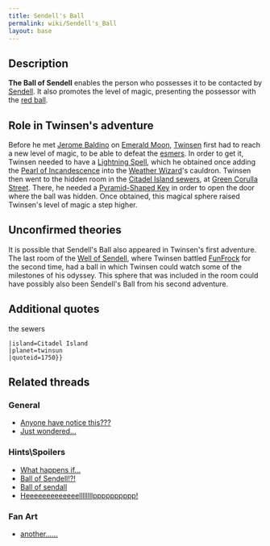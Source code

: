 ```yaml
---
title: Sendell's Ball
permalink: wiki/Sendell's_Ball
layout: base
---
```


## Description

**The Ball of Sendell** enables the person who possesses it to be
contacted by [Sendell](Sendell "wikilink"). It also promotes the level
of magic, presenting the possessor with the [red
ball](Magic_Ball "wikilink").

## Role in Twinsen's adventure

Before he met [Jerome Baldino](Jerome_Baldino "wikilink") on [Emerald
Moon](Emerald_Moon "wikilink"), [Twinsen](Twinsen "wikilink") first had
to reach a new level of magic, to be able to defeat the
[esmers](esmers "wikilink"). In order to get it, Twinsen needed to have
a [Lightning Spell](Lightning_Spell "wikilink"), which he obtained once
adding the [Pearl of Incandescence](Pearl_of_Incandescence "wikilink")
into the [Weather Wizard](Weather_Wizard "wikilink")'s cauldron. Twinsen
then went to the hidden room in the [Citadel Island
sewers](Citadel_Island_sewers "wikilink"), at [Green Corulla
Street](Green_Corulla_Street "wikilink"). There, he needed a
[Pyramid-Shaped Key](Pyramid-Shaped_Key "wikilink") in order to open the
door where the ball was hidden. Once obtained, this magical sphere
raised Twinsen's level of magic a step higher.

## Unconfirmed theories

It is possible that Sendell's Ball also appeared in Twinsen's first
adventure. The last room of the [Well of
Sendell](Well_of_Sendell "wikilink"), where Twinsen battled
[FunFrock](FunFrock "wikilink") for the second time, had a ball in which
Twinsen could watch some of the milestones of his odyssey. This sphere
that was included in the room could have possibly also been Sendell's
Ball from his second adventure.

## Additional quotes

the sewers

`|island=Citadel Island`  
`|planet=twinsun`  
`|quoteid=1750}}`

## Related threads

### General

- [Anyone have notice
  this???](https://forum.magicball.net/showthread.php?t=7742)
- [Just wondered...](https://forum.magicball.net/showthread.php?t=7075)

### Hints\Spoilers

- [What happens
  if...](https://forum.magicball.net/showthread.php?t=7443)
- [Ball of
  Sendell!?!](https://forum.magicball.net/showthread.php?t=7093)
- [Ball of sendall](https://forum.magicball.net/showthread.php?t=2084)
- [Heeeeeeeeeeeeellllllllpppppppppp!](https://forum.magicball.net/showthread.php?t=1260)

### Fan Art

- [another......](http://forum.magicball.net/showthread.php?p=38821#post38821)
